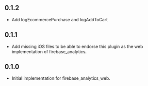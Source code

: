 ## 0.1.2

- Add logEcommercePurchase and logAddToCart

## 0.1.1

- Add missing iOS files to be able to endorse this plugin as the web implementation of firebase_analytics.

## 0.1.0

- Initial implementation for firebase_analytics_web.

